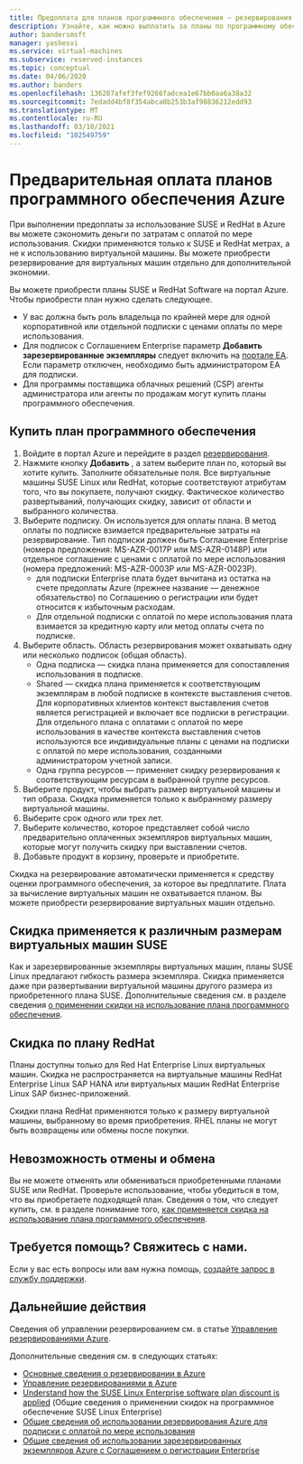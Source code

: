 ```yaml
---
title: Предоплата для планов программного обеспечения — резервирования Azure
description: Узнайте, как можно выплатить за планы по программному обеспечению, чтобы сэкономить деньги по затратам с оплатой по мере использования.
author: bandersmsft
manager: yashesvi
ms.service: virtual-machines
ms.subservice: reserved-instances
ms.topic: conceptual
ms.date: 04/06/2020
ms.author: banders
ms.openlocfilehash: 136207afef3fef9266fadcea1e67bb0aa6a38a32
ms.sourcegitcommit: 7edadd4bf8f354abca0b253b3af98836212edd93
ms.translationtype: MT
ms.contentlocale: ru-RU
ms.lasthandoff: 03/10/2021
ms.locfileid: "102549759"
---
```

# <a name="prepay-for-azure-software-plans"></a>Предварительная оплата планов программного обеспечения Azure

При выполнении предоплаты за использование SUSE и RedHat в Azure вы можете сэкономить деньги по затратам с оплатой по мере использования. Скидки применяются только к SUSE и RedHat метрах, а не к использованию виртуальной машины. Вы можете приобрести резервирование для виртуальных машин отдельно для дополнительной экономии.

Вы можете приобрести планы SUSE и RedHat Software на портал Azure. Чтобы приобрести план нужно сделать следующее.

- У вас должна быть роль владельца по крайней мере для одной корпоративной или отдельной подписки с ценами оплаты по мере использования.
- Для подписок с Соглашением Enterprise параметр **Добавить зарезервированные экземпляры** следует включить на [портале EA](https://ea.azure.com/). Если параметр отключен, необходимо быть администратором EA для подписки.
- Для программы поставщика облачных решений (CSP) агенты администратора или агенты по продажам могут купить планы программного обеспечения.

## <a name="buy-a-software-plan"></a>Купить план программного обеспечения

1. Войдите в портал Azure и перейдите в раздел [резервирования](https://portal.azure.com/#blade/Microsoft_Azure_Reservations/ReservationsBrowseBlade).
2. Нажмите кнопку **Добавить** , а затем выберите план по, который вы хотите купить.
Заполните обязательные поля. Все виртуальные машины SUSE Linux или RedHat, которые соответствуют атрибутам того, что вы покупаете, получают скидку. Фактическое количество развертываний, получающих скидку, зависит от области и выбранного количества.
3. Выберите подписку. Он используется для оплаты плана.
В метод оплаты по подписке взимается предварительные затраты на резервирование. Тип подписки должен быть Соглашение Enterprise (номера предложения: MS-AZR-0017P или MS-AZR-0148P) или отдельное соглашение с ценами с оплатой по мере использования (номера предложений: MS-AZR-0003P или MS-AZR-0023P).
    - для подписки Enterprise плата будет вычитана из остатка на счете предоплаты Azure (прежнее название — денежное обязательство) по Соглашению о регистрации или будет относится к избыточным расходам.
    - Для отдельной подписки с оплатой по мере использования плата взимается за кредитную карту или метод оплаты счета по подписке.
4. Выберите область. Область резервирования может охватывать одну или несколько подписок (общая область).
    - Одна подписка — скидка плана применяется для сопоставления использования в подписке.
    - Shared — скидка плана применяется к соответствующим экземплярам в любой подписке в контексте выставления счетов. Для корпоративных клиентов контекст выставления счетов является регистрацией и включает все подписки в регистрации. Для отдельного плана с оплатами с оплатой по мере использования в качестве контекста выставления счетов используются все индивидуальные планы с ценами на подписки с оплатой по мере использования, созданными администратором учетной записи.
    - Одна группа ресурсов — применяет скидку резервирования к соответствующим ресурсам в выбранной группе ресурсов.
5. Выберите продукт, чтобы выбрать размер виртуальной машины и тип образа. Скидка применяется только к выбранному размеру виртуальной машины.
6. Выберите срок одного или трех лет.
7. Выберите количество, которое представляет собой число предварительно оплаченных экземпляров виртуальных машин, которые могут получить скидку при выставлении счетов.
8. Добавьте продукт в корзину, проверьте и приобретите.

Скидка на резервирование автоматически применяется к средству оценки программного обеспечения, за которое вы предплатите. Плата за вычисление виртуальных машин не охватывается планом. Вы можете приобрести резервирование виртуальных машин отдельно.

## <a name="discount-applies-to-different-suse-vm-sizes"></a>Скидка применяется к различным размерам виртуальных машин SUSE

Как и зарезервированные экземпляры виртуальных машин, планы SUSE Linux предлагают гибкость размера экземпляра. Скидка применяется даже при развертывании виртуальной машины другого размера из приобретенного плана SUSE. Дополнительные сведения см. в разделе сведения [о применении скидки на использование плана программного обеспечения](../../cost-management-billing/reservations/understand-suse-reservation-charges.md).

## <a name="redhat-plan-discount"></a>Скидка по плану RedHat

Планы доступны только для Red Hat Enterprise Linux виртуальных машин. Скидка не распространяется на виртуальные машины RedHat Enterprise Linux SAP HANA или виртуальных машин RedHat Enterprise Linux SAP бизнес-приложений.

Скидки плана RedHat применяются только к размеру виртуальной машины, выбранному во время приобретения. RHEL планы не могут быть возвращены или обмены после покупки.


## <a name="cancellation-and-exchanges-not-allowed"></a>Невозможность отмены и обмена

Вы не можете отменять или обмениваться приобретенными планами SUSE или RedHat. Проверьте использование, чтобы убедиться в том, что вы приобретаете подходящей план. Сведения о том, что следует купить, см. в разделе понимание того, [как применяется скидка на использование плана программного обеспечения](../../cost-management-billing/reservations/understand-suse-reservation-charges.md).

## <a name="need-help-contact-us"></a>Требуется помощь? Свяжитесь с нами.

Если у вас есть вопросы или вам нужна помощь, [создайте запрос в службу поддержки](https://portal.azure.com/#blade/Microsoft_Azure_Support/HelpAndSupportBlade/newsupportrequest).

## <a name="next-steps"></a>Дальнейшие действия

Сведения об управлении резервированием см. в статье [Управление резервированиями Azure](../../cost-management-billing/reservations/manage-reserved-vm-instance.md).

Дополнительные сведения см. в следующих статьях:

- [Основные сведения о резервировании в Azure](../../cost-management-billing/reservations/save-compute-costs-reservations.md)
- [Управление резервированиями в Azure](../../cost-management-billing/reservations/manage-reserved-vm-instance.md)
- [Understand how the SUSE Linux Enterprise software plan discount is applied](../../cost-management-billing/reservations/understand-suse-reservation-charges.md) (Общие сведения о применении скидок на программное обеспечение SUSE Linux Enterprise)
- [Общие сведения об использовании резервирования Azure для подписки с оплатой по мере использования](../../cost-management-billing/reservations/understand-reserved-instance-usage.md)
- [Общие сведения об использовании зарезервированных экземпляров Azure с Соглашением о регистрации Enterprise](../../cost-management-billing/reservations/understand-reserved-instance-usage-ea.md)
